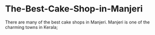 # The-Best-Cake-Shop-in-Manjeri
There are many of the best cake shops in Manjeri. Manjeri is one of the charming towns in Kerala; 
